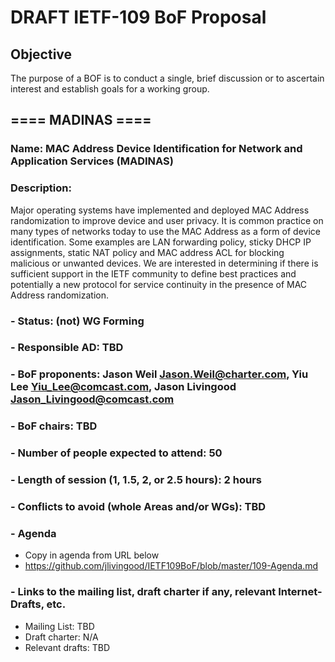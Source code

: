 # DRAFT IETF-109 BoF Proposal

## Objective

The purpose of a BOF is to conduct a single, brief discussion or to ascertain interest and establish goals for a working group. 

## ==== MADINAS ====

### Name: MAC Address Device Identification for Network and Application Services (MADINAS)

### Description: 
Major operating systems have implemented and deployed MAC Address randomization to improve device and user privacy. It is common practice on many types of networks today to use the  MAC Address as a form of device identification. Some examples are LAN forwarding policy, sticky DHCP IP assignments, static NAT policy and MAC address ACL for blocking malicious or unwanted devices. We are interested in determining if there is sufficient support in the IETF community to define best practices and potentially a new protocol for service continuity in the presence of MAC Address randomization.

### - Status: (not) WG Forming
### - Responsible AD: TBD
### - BoF proponents: Jason Weil <Jason.Weil@charter.com>, Yiu Lee <Yiu_Lee@comcast.com>, Jason Livingood <Jason_Livingood@comcast.com>
### - BoF chairs: TBD
### - Number of people expected to attend: 50
### - Length of session (1, 1.5, 2, or 2.5 hours): 2 hours
### - Conflicts to avoid (whole Areas and/or WGs): TBD

### - Agenda
   - Copy in agenda from URL below
   - https://github.com/jlivingood/IETF109BoF/blob/master/109-Agenda.md
### - Links to the mailing list, draft charter if any, relevant Internet-Drafts, etc.
   - Mailing List: TBD
   - Draft charter: N/A
   - Relevant drafts: TBD
